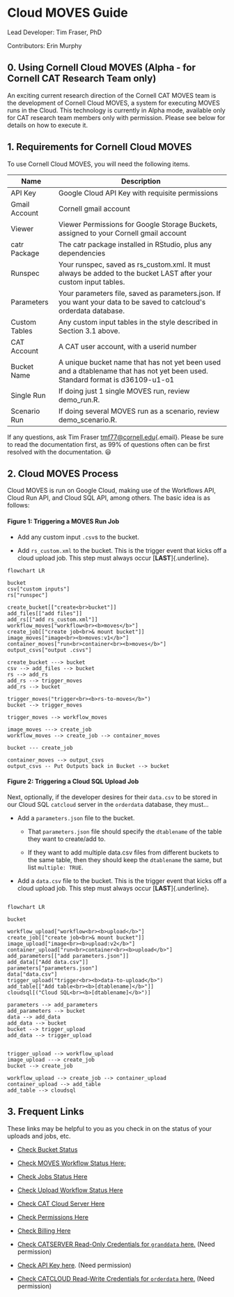 # Cloud MOVES Guide

Lead Developer: Tim Fraser, PhD

Contributors: Erin Murphy

## 0. Using Cornell Cloud MOVES (Alpha - for Cornell CAT Research Team only)

An exciting current research direction of the Cornell CAT MOVES team is the development of Cornell Cloud MOVES, a system for executing MOVES runs in the Cloud. This technology is currently in Alpha mode, available only for CAT research team members only with permission. Please see below for details on how to execute it.

## 1. Requirements for Cornell Cloud MOVES

To use Cornell Cloud MOVES, you will need the following items.

| Name          | Description                                                                                                                  |
|--------------|----------------------------------------------------------|
| API Key       | Google Cloud API Key with requisite permissions                                                                              |
| Gmail Account | Cornell gmail account                                                                                                        |
| Viewer        | Viewer Permissions for Google Storage Buckets, assigned to your Cornell gmail account                                        |
| catr Package  | The catr package installed in RStudio, plus any dependencies                                                                 |
| Runspec       | Your runspec, saved as rs_custom.xml. It must always be added to the bucket LAST after your custom input tables.             |
| Parameters    | Your parameters file, saved as parameters.json. If you want your data to be saved to catcloud's orderdata database.          |
| Custom Tables | Any custom input tables in the style described in Section 3.1 above.                                                         |
| CAT Account   | A CAT user account, with a userid number                                                                                     |
| Bucket Name   | A unique bucket name that has not yet been used and a dtablename that has not yet been used. Standard format is d36109-u1-o1 |
| Single Run    | If doing just 1 single MOVES run, review demo_run.R.                                                                         |
| Scenario Run  | If doing several MOVES run as a scenario, review demo_scenario.R.                                                            |

If any questions, ask Tim Fraser [tmf77\@cornell.edu](mailto:tmf77@cornell.edu){.email}. Please be sure to read the documentation first, as 99% of questions often can be first resolved with the documentation. 😃

## 2. Cloud MOVES Process

Cloud MOVES is run on Google Cloud, making use of the Workflows API, Cloud Run API, and Cloud SQL API, among others. The basic idea is as follows:

#### Figure 1: Triggering a MOVES Run Job

-   Add any custom input `.csv`s to the bucket.

-   Add `rs_custom.xml` to the bucket. This is the trigger event that kicks off a cloud upload job. This step must always occur [**LAST**]{.underline}**.**

``` mermaid
flowchart LR

bucket
csv["custom inputs"]
rs["runspec"]

create_bucket[["create<br>bucket"]]
add_files[["add files"]]
add_rs[["add rs_custom.xml"]]
workflow_moves["workflow<br><b>moves</b>"]
create_job[["create job<br>& mount bucket"]]
image_moves["image<br><b>moves:v1</b>"]
container_moves["run<br>container<br><b>moves</b>"]
output_csvs["output .csvs"]

create_bucket ---> bucket
csv --> add_files --> bucket
rs --> add_rs
add_rs --> trigger_moves
add_rs --> bucket

trigger_moves("trigger<br><b>rs-to-moves</b>")
bucket --> trigger_moves

trigger_moves --> workflow_moves

image_moves ---> create_job
workflow_moves --> create_job --> container_moves

bucket --- create_job

container_moves --> output_csvs 
output_csvs -- Put Outputs back in Bucket --> bucket
```

#### Figure 2: Triggering a Cloud SQL Upload Job

Next, optionally, if the developer desires for their `data.csv` to be stored in our Cloud SQL `catcloud` server in the `orderdata` database, they must...

-   Add a `parameters.json` file to the bucket.

    -   That `parameters.json` file should specify the `dtablename` of the table they want to create/add to.

    -   If they want to add multiple data.csv files from different buckets to the same table, then they should keep the `dtablename` the same, but list `multiple: TRUE`.

-   Add a `data.csv` file to the bucket. This is the trigger event that kicks off a cloud upload job. This step must always occur [**LAST**]{.underline}**.**

``` mermaid

flowchart LR

bucket

workflow_upload["workflow<br><b>upload</b>"]
create_job[["create job<br>& mount bucket"]]
image_upload["image<br><b>upload:v2</b>"]
container_upload["run<br>container<br><b>upload</b>"]
add_parameters[["add parameters.json"]]
add_data[["Add data.csv"]] 
parameters["parameters.json"]
data["data.csv"]
trigger_upload("trigger<br><b>data-to-upload</b>")
add_table[["Add table<br><b>[dtablename]</b>"]]
cloudsql[("Cloud SQL<br><b>[dtablename]</b>")]

parameters --> add_parameters
add_parameters --> bucket
data --> add_data
add_data --> bucket
bucket --> trigger_upload
add_data --> trigger_upload


trigger_upload --> workflow_upload
image_upload ---> create_job
bucket --> create_job

workflow_upload --> create_job --> container_upload
container_upload --> add_table
add_table --> cloudsql 
```

## 3. Frequent Links

These links may be helpful to you as you check in on the status of your uploads and jobs, etc.

-   [Check Bucket Status](https://console.cloud.google.com/storage/browser?forceOnBucketsSortingFiltering=true&authuser=1&hl=en&project=moves-runs&supportedpurview=project&prefix=&forceOnObjectsSortingFiltering=false)

-   [Check MOVES Workflow Status Here:](https://console.cloud.google.com/workflows/workflow/us-central1/run-moves/executions?authuser=1&hl=en&project=moves-runs&supportedpurview=project)

-   [Check Jobs Status Here](https://console.cloud.google.com/run/jobs?authuser=1&project=moves-runs&supportedpurview=project)

-   [Check Upload Workflow Status Here](https://console.cloud.google.com/workflows/workflow/us-central1/upload-data/executions?authuser=1&hl=en&project=moves-runs&supportedpurview=project)

-   [Check CAT Cloud Server Here](https://console.cloud.google.com/sql/instances/catcloud/overview?authuser=1&hl=en&project=moves-runs)

-   [Check Permissions Here](https://console.cloud.google.com/iam-admin/iam?authuser=1&hl=en&project=moves-runs)

-   [Check Billing Here](https://console.cloud.google.com/billing/01C33B-2EA889-CDC484?authuser=1&hl=en&project=moves-runs)

-   [Check CATSERVER Read-Only Credentials for `granddata` here.](https://docs.google.com/document/d/1La8vmQ5KcUBRjdwVW7C24HholWNq_YXJPg5ZiAad6X4/edit?usp=sharing) (Need permission)

-   [Check API Key here](https://drive.google.com/file/d/1i09dCu8aC6yEuxd2UVQZcRddRHrgkUKc/view?usp=sharing). (Need permission)

-   [Check CATCLOUD Read-Write Credentials for `orderdata` here.](https://docs.google.com/document/d/1ZA-Q5pPdhPyOwZrjfHl99TfyRz67P2BN245LV4TydvQ/edit?usp=sharing) (Need permission)
